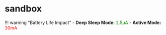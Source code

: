 # sandbox

!!! warning "Battery Life Impact"
    - **Deep Sleep Mode:** <span style="color:green">2.5µA</span>
    - **Active Mode:** <span style="color:red">30mA</span>
